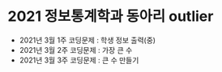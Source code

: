 # 2021 정보통계학과 동아리 outlier

* 2021년 3월 1주 코딩문제 : 학생 정보 출력(중)
* 2021년 3월 2주 코딩문제 : 가장 큰 수 
* 2021년 3월 3주 코딩문제 : 큰 수 만들기
